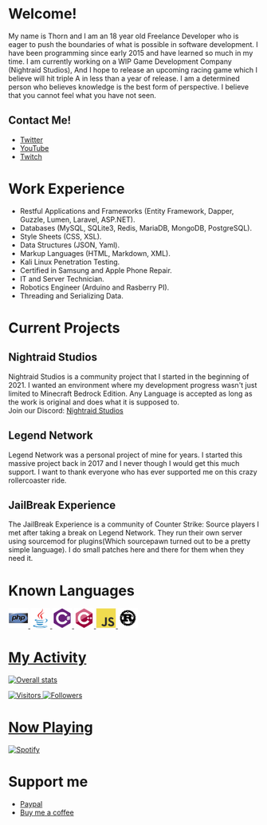 # Welcome!
My name is Thorn and I am an 18 year old Freelance Developer who is eager to push the boundaries of what is possible in software development. I have been programming since early 2015 and have learned so much in my time. I am currently working on a WIP Game Development Company (Nightraid Studios), And I hope to release an upcoming racing game which I believe will hit triple A in less than a year of release. I am a determined person who believes knowledge is the best form of perspective. I believe that you cannot feel what you have not seen.

## Contact Me!
- [Twitter](https://twitter.com/GuildedThorn)
- [YouTube](https://www.youtube.com/channel/UCH4Tj7S26r43FotOCY-L3fA)
- [Twitch](https://www.twitch.tv/xguildedthorn)

# Work Experience
- Restful Applications and Frameworks (Entity Framework, Dapper, Guzzle, Lumen, Laravel, ASP.NET).
- Databases (MySQL, SQLite3, Redis, MariaDB, MongoDB, PostgreSQL).
- Style Sheets (CSS, XSL).
- Data Structures (JSON, Yaml).
- Markup Languages (HTML, Markdown, XML).
- Kali Linux Penetration Testing.
- Certified in Samsung and Apple Phone Repair.
- IT and Server Technician.
- Robotics Engineer (Arduino and Rasberry PI).
- Threading and Serializing Data.

# Current Projects

## Nightraid Studios
Nightraid Studios is a community project that I started in the beginning of 2021. I wanted an environment where my development progress wasn't just limited to Minecraft Bedrock Edition. Any Language is accepted as long as the work is original and does what it is supposed to. \
Join our Discord: [Nightraid Studios](https://discord.nightraid.studio/)

## Legend Network
Legend Network was a personal project of mine for years. I started this massive project back in 2017 and I never though I would get this much support. I want to thank everyone who has ever supported me on this crazy rollercoaster ride.

## JailBreak Experience
The JailBreak Experience is a community of Counter Strike: Source players I met after taking a break on Legend Network. They run their own server using sourcemod for plugins(Which sourcepawn turned out to be a pretty simple language). I do small patches here and there for them when they need it.

# Known Languages

<a href="https://en.wikipedia.org/wiki/PHP" target="_blank"> <img src="https://raw.githubusercontent.com/devicons/devicon/master/icons/php/php-original.svg" alt="php" width="40" height="40"/>
<a href="https://en.wikipedia.org/wiki/Java_(software_platform)" target="_blank"> <img src="https://raw.githubusercontent.com/devicons/devicon/master/icons/java/java-original.svg" alt="java" width="40"
height="40"/>
<a href="https://en.wikipedia.org/wiki/C_Sharp_(programming_language)" target="_blank"> <img src="https://raw.githubusercontent.com/devicons/devicon/master/icons/csharp/csharp-plain.svg" alt="c#" width="40" height="40"/>
<a href="https://en.wikipedia.org/wiki/C%2B%2B" target="_blank"> <img src="https://raw.githubusercontent.com/devicons/devicon/master/icons/cplusplus/cplusplus-original.svg" alt="c++" width="40"
height="40"/>
<a href="https://en.wikipedia.org/wiki/JavaScript" target="_blank"> <img src="https://raw.githubusercontent.com/devicons/devicon/master/icons/javascript/javascript-original.svg" alt="Javascript" width="40"
height="40"/>
<a href="https://en.wikipedia.org/wiki/Rust_(programming_language)" target="_blank"> <img src="https://raw.githubusercontent.com/devicons/devicon/2ae2a900d2f041da66e950e4d48052658d850630/icons/rust/rust-plain.svg" alt="php" width="40" height="40"/>

# My Activity
![Overall stats](https://github-readme-stats.vercel.app/api?username=GuildedThorn&theme=darcula&show_icons=true&count_private=true)

![Visitors](https://visitor-badge.laobi.icu/badge?page_id=GuildedThorn.GuildedThorn)
![Followers](https://img.shields.io/github/followers/GuildedThorn?label=Followers&style=social)

# Now Playing

[![Spotify](https://spotify-drmg65jrz.vercel.app/api/spotify)](https://open.spotify.com/user/lint74q8j4m2mq36z3wyt2obt)

# Support me
  
  - [Paypal](https://www.paypal.com/paypalme/OpticalPvP)
  - [Buy me a coffee](https://www.buymeacoffee.com/opticalpvpx)
